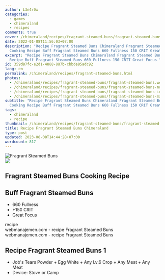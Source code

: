```yaml
---
author: L3n4r0x
categories:
  - games
  - chimeraland
  - recipes
comments: true
cover: /chimeraland/recipes/fragrant-steamed-buns/fragrant-steamed-buns.webp
date: 2022-01-08T11:56:03+07:00
description: "Recipe Fragrant Steamed Buns Chimeraland Fragrant Steamed Buns
  Cooking Recipe Buff Fragrant Steamed Buns 660 Fullness 150 CRIT Great Focus "
excerpt: "Recipe Fragrant Steamed Buns Chimeraland Fragrant Steamed Buns Cooking
  Recipe Buff Fragrant Steamed Buns 660 Fullness 150 CRIT Great Focus "
id: 359d87fc-e2d1-4888-887b-cbbde85adc92
lang: en
permalink: /chimeraland/recipes/fragrant-steamed-buns.html
photos:
  - /chimeraland/recipes/fragrant-steamed-buns/fragrant-steamed-buns.webp
  - /chimeraland/recipes/fragrant-steamed-buns/fragrant-steamed-buns-name.webp
  - /chimeraland/recipes/fragrant-steamed-buns/fragrant-steamed-buns-icon.webp
  - /chimeraland/recipes/fragrant-steamed-buns/fragrant-steamed-buns-material.webp
subtitle: "Recipe Fragrant Steamed Buns Chimeraland Fragrant Steamed Buns
  Cooking Recipe Buff Fragrant Steamed Buns 660 Fullness 150 CRIT Great Focus "
tags:
  - chimeraland
  - recipe
thumbnail: /chimeraland/recipes/fragrant-steamed-buns/fragrant-steamed-buns.webp
title: Recipe Fragrant Steamed Buns Chimeraland
type: post
updated: 2023-08-08T14:44:28+07:00
wordcount: 817
---
```


<link
  rel="stylesheet"
  href="https://rawcdn.githack.com/dimaslanjaka/Web-Manajemen/870a349/css/bootstrap-5-3-0-alpha3-wrapper.css"
/>
<section id="bootstrap-wrapper">
  <div data-bs-theme="dark">
    <div class="card mb-2">
      <div class="card-body">
        <div class="row g-0">
          <div class="col-sm-4 position-relative mb-2">
            <img
              src="https://www.webmanajemen.com/chimeraland/recipes/fragrant-steamed-buns/fragrant-steamed-buns-material.webp"
              class="card-img fit-cover w-100 h-100"
              alt="Fragrant Steamed Buns"
              data-fancybox="true"
            />
          </div>
          <div class="col-sm-8 mb-2">
            <div class="card-body">
              <div class="d-flex flex-row align-items-center mb-3">
                <img
                  class="d-inline-block me-2"
                  src="https://www.webmanajemen.com/chimeraland/recipes/fragrant-steamed-buns/fragrant-steamed-buns-icon.webp"
                  width="auto"
                  height="auto"
                  style="vertical-align: middle"
                />
                <h2 class="fs-5">Fragrant Steamed Buns Cooking Recipe</h2>
              </div>
              <h2 class="card-title fs-5">Buff Fragrant Steamed Buns</h2>
              <div class="card-text">
                <ul>
                  <li>660 Fullness</li>
                  <li>+150 CRIT</li>
                  <li>Great Focus</li>
                </ul>
              </div>
              <span class="badge rounded-pill">recipe</span>
            </div>
            <div class="card-footer text-end text-muted mt-auto">
              webmanajemen.com - recipe Fragrant Steamed Buns
            </div>
          </div>
        </div>
      </div>
      <div class="card-footer text-end text-muted">
        webmanajemen.com - recipe Fragrant Steamed Buns
      </div>
    </div>
    <div class="row mb-2">
      <div class="col-12 col-lg-6 recipe-item mb-2">
        <div class="card">
          <div class="card-body">
            <h2 class="card-title fs-5">Recipe Fragrant Steamed Buns 1</h2>
            <div class="card-text">
              <ul>
                <li>
                  Job&#x27;s Tears Powder<span> + </span>Egg White<span>
                    + </span
                  >Any Lv.6 Crop<span> + </span>Any Meat<span> + </span>Any Meat
                </li>
                <li>Device: Stove or Camp</li>
              </ul>
            </div>
          </div>
        </div>
      </div>
    </div>
  </div>
</section>